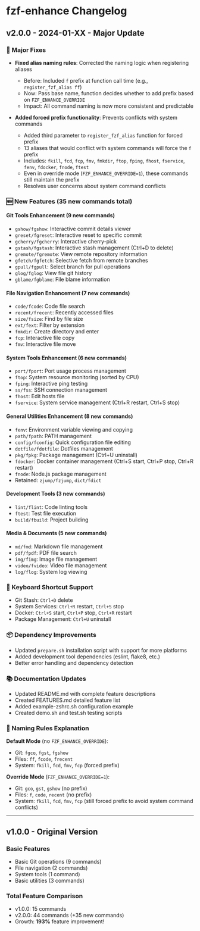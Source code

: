 # fzf-enhance Changelog

## v2.0.0 - 2024-01-XX - Major Update

### 🔧 Major Fixes

- **Fixed alias naming rules**: Corrected the naming logic when registering aliases

  - Before: Included `f` prefix at function call time (e.g., `register_fzf_alias ff`)
  - Now: Pass base name, function decides whether to add prefix based on `FZF_ENHANCE_OVERRIDE`
  - Impact: All command naming is now more consistent and predictable

- **Added forced prefix functionality**: Prevents conflicts with system commands
  - Added third parameter to `register_fzf_alias` function for forced prefix
  - 13 aliases that would conflict with system commands will force the `f` prefix
  - Includes: `fkill`, `fcd`, `fcp`, `fmv`, `fmkdir`, `ftop`, `fping`, `fhost`, `fservice`, `fenv`, `fdocker`, `fnode`, `ftest`
  - Even in override mode (`FZF_ENHANCE_OVERRIDE=1`), these commands still maintain the prefix
  - Resolves user concerns about system command conflicts

### 🆕 New Features (35 new commands total)

#### Git Tools Enhancement (9 new commands)

- `gshow/fgshow`: Interactive commit details viewer
- `greset/fgreset`: Interactive reset to specific commit
- `gcherry/fgcherry`: Interactive cherry-pick
- `gstash/fgstash`: Interactive stash management (Ctrl+D to delete)
- `gremote/fgremote`: View remote repository information
- `gfetch/fgfetch`: Selective fetch from remote branches
- `gpull/fgpull`: Select branch for pull operations
- `glog/fglog`: View file git history
- `gblame/fgblame`: File blame information

#### File Navigation Enhancement (7 new commands)

- `code/fcode`: Code file search
- `recent/frecent`: Recently accessed files
- `size/fsize`: Find by file size
- `ext/fext`: Filter by extension
- `fmkdir`: Create directory and enter
- `fcp`: Interactive file copy
- `fmv`: Interactive file move

#### System Tools Enhancement (6 new commands)

- `port/fport`: Port usage process management
- `ftop`: System resource monitoring (sorted by CPU)
- `fping`: Interactive ping testing
- `ss/fss`: SSH connection management
- `fhost`: Edit hosts file
- `fservice`: System service management (Ctrl+R restart, Ctrl+S stop)

#### General Utilities Enhancement (8 new commands)

- `fenv`: Environment variable viewing and copying
- `path/fpath`: PATH management
- `config/fconfig`: Quick configuration file editing
- `dotfile/fdotfile`: Dotfiles management
- `pkg/fpkg`: Package management (Ctrl+U uninstall)
- `fdocker`: Docker container management (Ctrl+S start, Ctrl+P stop, Ctrl+R restart)
- `fnode`: Node.js package management
- Retained: `zjump/fzjump`, `dict/fdict`

#### Development Tools (3 new commands)

- `lint/flint`: Code linting tools
- `ftest`: Test file execution
- `build/fbuild`: Project building

#### Media & Documents (5 new commands)

- `md/fmd`: Markdown file management
- `pdf/fpdf`: PDF file search
- `img/fimg`: Image file management
- `video/fvideo`: Video file management
- `log/flog`: System log viewing

### 🎯 Keyboard Shortcut Support

- Git Stash: `Ctrl+D` delete
- System Services: `Ctrl+R` restart, `Ctrl+S` stop
- Docker: `Ctrl+S` start, `Ctrl+P` stop, `Ctrl+R` restart
- Package Management: `Ctrl+U` uninstall

### 📦 Dependency Improvements

- Updated `prepare.sh` installation script with support for more platforms
- Added development tool dependencies (eslint, flake8, etc.)
- Better error handling and dependency detection

### 📚 Documentation Updates

- Updated README.md with complete feature descriptions
- Created FEATURES.md detailed feature list
- Added example-zshrc.sh configuration example
- Created demo.sh and test.sh testing scripts

### 🔄 Naming Rules Explanation

**Default Mode** (no `FZF_ENHANCE_OVERRIDE`):

- Git: `fgco`, `fgst`, `fgshow`
- Files: `ff`, `fcode`, `frecent`
- System: `fkill`, `fcd`, `fmv`, `fcp` (forced prefix)

**Override Mode** (`FZF_ENHANCE_OVERRIDE=1`):

- Git: `gco`, `gst`, `gshow` (no prefix)
- Files: `f`, `code`, `recent` (no prefix)
- System: `fkill`, `fcd`, `fmv`, `fcp` (still forced prefix to avoid system command conflicts)

---

## v1.0.0 - Original Version

### Basic Features

- Basic Git operations (9 commands)
- File navigation (2 commands)
- System tools (1 command)
- Basic utilities (3 commands)

### Total Feature Comparison

- v1.0.0: 15 commands
- v2.0.0: 44 commands (+35 new commands)
- Growth: **193%** feature improvement!

